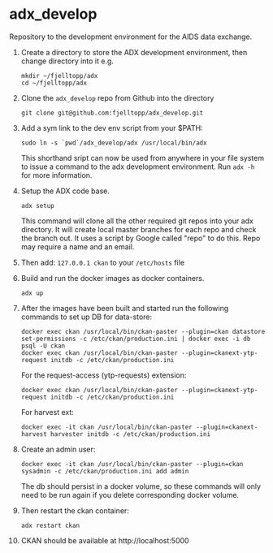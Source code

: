 # adx_develop

Repository to the development environment for the AIDS data exchange.

1. Create a directory to store the ADX development environment, then change
   directory into it e.g.
   ```
   mkdir ~/fjelltopp/adx
   cd ~/fjelltopp/adx
   ```

2. Clone the `adx_develop` repo from Github into the directory
   ```
   git clone git@github.com:fjelltopp/adx_develop.git
   ```

3. Add a sym link to the dev env script from your $PATH:
   ```
   sudo ln -s `pwd`/adx_develop/adx /usr/local/bin/adx
   ```
   This shorthand sript can now be used from anywhere in your file system to
   issue a command to the adx development environment. Run `adx -h` for more
   information.

4. Setup the ADX code base.
   ```
   adx setup
   ```
   This command will clone all the other required git repos into your adx
   directory.  It will create local master branches for each repo and check
   the branch out. It uses a script by Google called "repo" to do this. Repo
   may require a name and an email.

5. Then add: `127.0.0.1 ckan` to your `/etc/hosts` file

6. Build and run the docker images as docker containers.
   ```
   adx up
   ```

7. After the images have been built and started run the following commands to set
   up DB for data-store:
   ```
   docker exec ckan /usr/local/bin/ckan-paster --plugin=ckan datastore set-permissions -c /etc/ckan/production.ini | docker exec -i db psql -U ckan
   docker exec ckan /usr/local/bin/ckan-paster --plugin=ckanext-ytp-request initdb -c /etc/ckan/production.ini
   ```
   For the request-access (ytp-requests) extension:
   ```
   docker exec ckan /usr/local/bin/ckan-paster --plugin=ckanext-ytp-request initdb -c /etc/ckan/production.ini
   ```
   For harvest ext:
   ```
   docker exec -it ckan /usr/local/bin/ckan-paster --plugin=ckanext-harvest harvester initdb -c /etc/ckan/production.ini
   ```

8. Create an admin user:
   ```
   docker exec -it ckan /usr/local/bin/ckan-paster --plugin=ckan sysadmin -c /etc/ckan/production.ini add admin
   ```
   The db should persist in a docker volume, so these commands will only need to
   be run again if you delete corresponding docker volume.

9. Then restart the ckan container:
   ```
   adx restart ckan
   ```

10. CKAN should be available at http://localhost:5000

